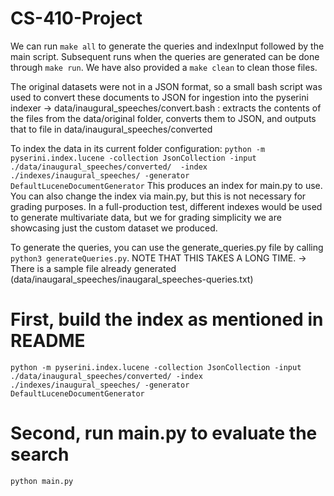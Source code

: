 # CS-410-Project

We can run ```make all``` to generate the queries and indexInput followed by the main script. Subsequent runs when the queries are generated can be done through ```make run```. We have also provided a ```make clean``` to clean those files. 

The original datasets were not in a JSON format, so a small bash script was used to convert these documents to JSON for ingestion into the pyserini indexer
   -> data/inaugural_speeches/convert.bash : extracts the contents of the files from the data/original folder, converts them to JSON, and outputs that to file in data/inaugural_speeches/converted

To index the data in its current folder configuration:
   ```python -m pyserini.index.lucene -collection JsonCollection -input ./data/inaugural_speeches/converted/  -index ./indexes/inaugural_speeches/ -generator DefaultLuceneDocumentGenerator```
This produces an index for main.py to use. You can also change the index via main.py, but this is not necessary for grading purposes. In a full-production test, different indexes would be used to generate multivariate data, but we for grading simplicity we are showcasing just the custom dataset we produced.

To generate the queries, you can use the generate_queries.py file by calling ```python3 generateQueries.py```. NOTE THAT THIS TAKES A LONG TIME. 
   -> There is a sample file already generated (data/inaugaral_speeches/inaugaral_speeches-queries.txt)

# First, build the index as mentioned in README
```python -m pyserini.index.lucene -collection JsonCollection -input ./data/inaugural_speeches/converted/ -index ./indexes/inaugural_speeches/ -generator DefaultLuceneDocumentGenerator```

# Second, run main.py to evaluate the search
```python main.py```
